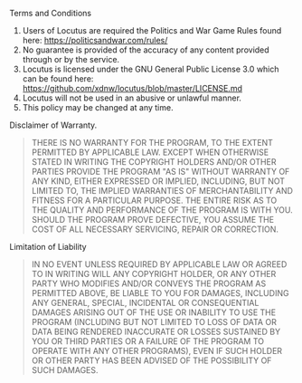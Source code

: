 Terms and Conditions
1. Users of Locutus are required the Politics and War Game Rules found here: <https://politicsandwar.com/rules/>
2. No guarantee is provided of the accuracy of any content provided through or by the service.
3. Locutus is licensed under the GNU General Public License 3.0 which can be found here: <https://github.com/xdnw/locutus/blob/master/LICENSE.md>
4. Locutus will not be used in an abusive or unlawful manner.
5. This policy may be changed at any time.

Disclaimer of Warranty.
> THERE IS NO WARRANTY FOR THE PROGRAM, TO THE EXTENT PERMITTED BY APPLICABLE LAW. EXCEPT WHEN OTHERWISE STATED IN WRITING THE COPYRIGHT HOLDERS AND/OR OTHER PARTIES PROVIDE THE PROGRAM "AS IS" WITHOUT WARRANTY OF ANY KIND, EITHER EXPRESSED OR IMPLIED, INCLUDING, BUT NOT LIMITED TO, THE IMPLIED WARRANTIES OF MERCHANTABILITY AND FITNESS FOR A PARTICULAR PURPOSE. THE ENTIRE RISK AS TO THE QUALITY AND PERFORMANCE OF THE PROGRAM IS WITH YOU. SHOULD THE PROGRAM PROVE DEFECTIVE, YOU ASSUME THE COST OF ALL NECESSARY SERVICING, REPAIR OR CORRECTION.

Limitation of Liability
> IN NO EVENT UNLESS REQUIRED BY APPLICABLE LAW OR AGREED TO IN WRITING WILL ANY COPYRIGHT HOLDER, OR ANY OTHER PARTY WHO MODIFIES AND/OR CONVEYS THE PROGRAM AS PERMITTED ABOVE, BE LIABLE TO YOU FOR DAMAGES, INCLUDING ANY GENERAL, SPECIAL, INCIDENTAL OR CONSEQUENTIAL DAMAGES ARISING OUT OF THE USE OR INABILITY TO USE THE PROGRAM (INCLUDING BUT NOT LIMITED TO LOSS OF DATA OR DATA BEING RENDERED INACCURATE OR LOSSES SUSTAINED BY YOU OR THIRD PARTIES OR A FAILURE OF THE PROGRAM TO OPERATE WITH ANY OTHER PROGRAMS), EVEN IF SUCH HOLDER OR OTHER PARTY HAS BEEN ADVISED OF THE POSSIBILITY OF SUCH DAMAGES.
